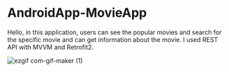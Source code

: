 # AndroidApp-MovieApp

Hello, in this application, users can see the popular movies and search for the specific movie and can get information about the movie.
I used REST API with MVVM and Retrofit2. 


![ezgif com-gif-maker (1)](https://user-images.githubusercontent.com/75258206/144754548-f84b0c2b-9521-4cd8-a378-c550263d90ec.gif)
